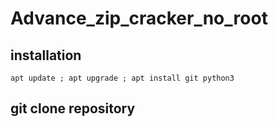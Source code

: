 # Advance_zip_cracker_no_root
## installation
```
apt update ; apt upgrade ; apt install git python3 
```
## git clone repository 
